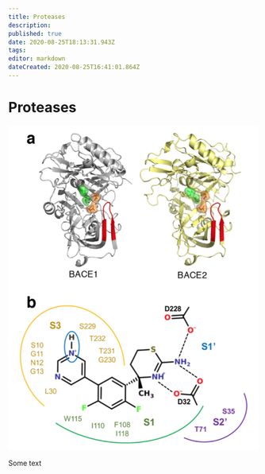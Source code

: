```yaml
---
title: Proteases
description: 
published: true
date: 2020-08-25T18:13:31.943Z
tags: 
editor: markdown
dateCreated: 2020-08-25T16:41:01.864Z
---
```


# Proteases
![screen_shot_2020-08-25_at_2.04.40_pm.png](/screen_shot_2020-08-25_at_2.04.40_pm.png)


Some text
